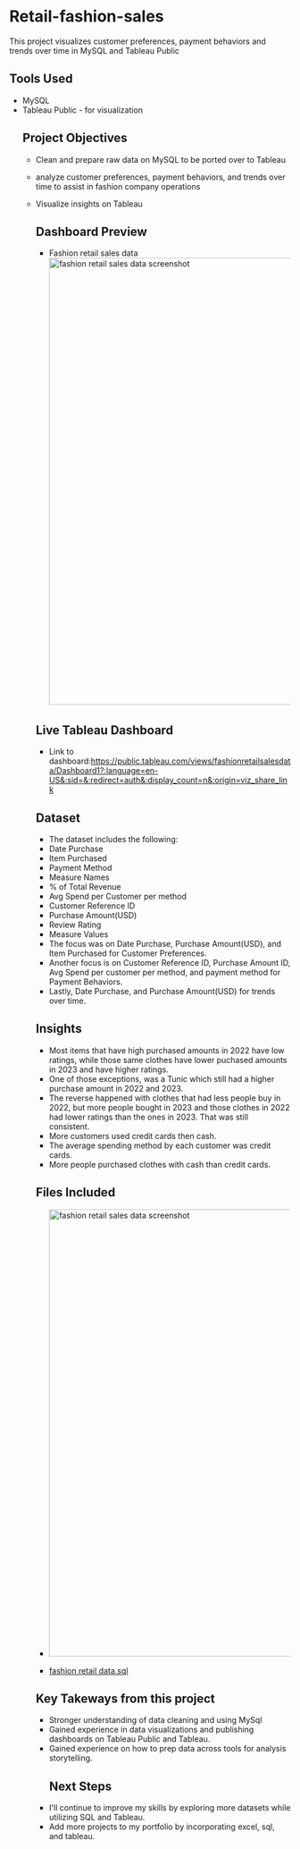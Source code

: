 # Retail-fashion-sales
This project visualizes customer preferences, payment behaviors and trends over time in MySQL and Tableau Public
## Tools Used
- MySQL
- Tableau Public - for visualization
  ## Project Objectives
  - Clean and prepare raw data on MySQL to be ported over to Tableau
  - analyze customer preferences, payment behaviors, and trends over time to assist in fashion company operations
  - Visualize insights on Tableau
    ## Dashboard Preview
    - Fashion retail sales data<img width="1617" height="800" alt="fashion retail sales data screenshot" src="https://github.com/user-attachments/assets/f72f90e4-b527-490f-8e7b-d449f4329719" />

 
    ## Live Tableau Dashboard
    - Link to dashboard:https://public.tableau.com/views/fashionretailsalesdata/Dashboard1?:language=en-US&:sid=&:redirect=auth&:display_count=n&:origin=viz_share_link
    ## Dataset
    - The dataset includes the following:
    - Date Purchase
    - Item Purchased
    - Payment Method
    - Measure Names
    - % of Total Revenue
    - Avg Spend per Customer per method
    - Customer Reference ID
    - Purchase Amount(USD)
    - Review Rating
    - Measure Values
     - The focus was on Date Purchase, Purchase Amount(USD), and Item Purchased for Customer Preferences.
     - Another focus is on Customer Reference ID, Purchase Amount ID, Avg Spend per customer per method, and payment method for Payment Behaviors.
     - Lastly, Date Purchase, and Purchase Amount(USD) for trends over time.
    ## Insights
    - Most items that have high purchased amounts in 2022 have low ratings, while those same clothes have lower puchased amounts in 2023 and have higher ratings.
    - One of those exceptions, was a Tunic which still had a higher purchase amount in 2022 and 2023.
    - The reverse happened with clothes that had less people buy in 2022, but more people bought in 2023 and those clothes in 2022 had lower ratings than the ones in 2023. That was still consistent.
    - More customers used credit cards then cash.
    - The average spending method by each customer was credit cards.
    - More people purchased clothes with cash than credit cards.
    ## Files Included
    - <img width="1617" height="800" alt="fashion retail sales data screenshot" src="https://github.com/user-attachments/assets/496f57b7-1346-44a2-9cd1-780473e4ef1e" />

    - [fashion retail data.sql](https://github.com/user-attachments/files/22014910/fashion.retail.data.sql)
     ## Key Takeways from this project
    - Stronger understanding of data cleaning and using MySql
    - Gained experience in data visualizations and publishing dashboards on Tableau Public and Tableau.
    - Gained experience on how to prep data across tools for analysis storytelling.
      ## Next Steps
     - I'll continue to improve my skills by exploring more datasets while utilizing SQL and Tableau.
     - Add more projects to my portfolio by incorporating excel, sql, and tableau.
